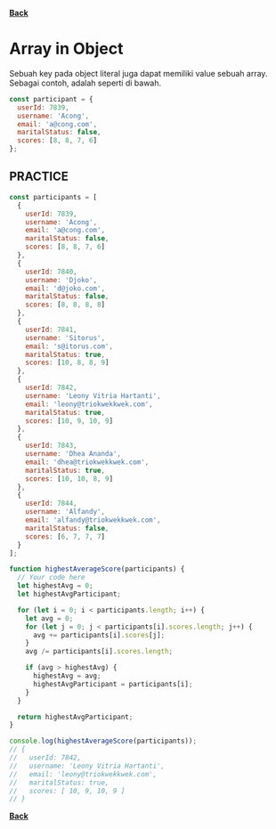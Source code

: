 [**Back**](./es6-variables-nested-party-process-argv-arrow-function.md)

# Array in Object

Sebuah key pada object literal juga dapat memiliki value sebuah array. Sebagai contoh, adalah seperti di bawah.

```javascript
const participant = {
  userId: 7839,
  username: 'Acong',
  email: 'a@cong.com',
  maritalStatus: false,
  scores: [8, 8, 7, 6]
};
```

## PRACTICE

```javascript
const participants = [
  {
    userId: 7839,
    username: 'Acong',
    email: 'a@cong.com',
    maritalStatus: false,
    scores: [8, 8, 7, 6]
  },
  {
    userId: 7840,
    username: 'Djoko',
    email: 'd@joko.com',
    maritalStatus: false,
    scores: [8, 8, 8, 8]
  },
  {
    userId: 7841,
    username: 'Sitorus',
    email: 's@itorus.com',
    maritalStatus: true,
    scores: [10, 8, 8, 9]
  },
  {
    userId: 7842,
    username: 'Leony Vitria Hartanti',
    email: 'leony@triokwekkwek.com',
    maritalStatus: true,
    scores: [10, 9, 10, 9]
  },
  {
    userId: 7843,
    username: 'Dhea Ananda',
    email: 'dhea@triokwekkwek.com',
    maritalStatus: true,
    scores: [10, 10, 8, 9]
  },
  {
    userId: 7844,
    username: 'Alfandy',
    email: 'alfandy@triokwekkwek.com',
    maritalStatus: false,
    scores: [6, 7, 7, 7]
  }
];

function highestAverageScore(participants) {
  // Your code here
  let highestAvg = 0;
  let highestAvgParticipant;

  for (let i = 0; i < participants.length; i++) {
    let avg = 0;
    for (let j = 0; j < participants[i].scores.length; j++) {
      avg += participants[i].scores[j];
    }
    avg /= participants[i].scores.length;

    if (avg > highestAvg) {
      highestAvg = avg;
      highestAvgParticipant = participants[i];
    }
  }

  return highestAvgParticipant;
}

console.log(highestAverageScore(participants));
// {
//   userId: 7842,
//   username: 'Leony Vitria Hartanti',
//   email: 'leony@triokwekkwek.com',
//   maritalStatus: true,
//   scores: [ 10, 9, 10, 9 ]
// }
```

[**Back**](./es6-variables-nested-party-process-argv-arrow-function.md)
